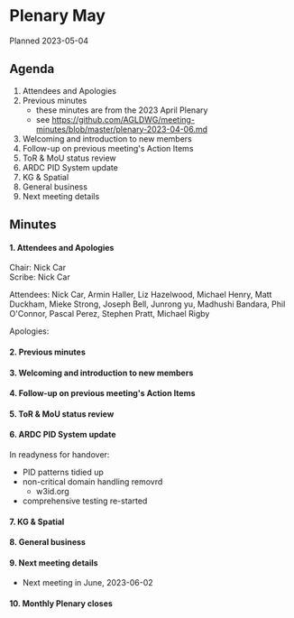 # Plenary May

Planned 2023-05-04

## Agenda

1. Attendees and Apologies
2. Previous minutes
    * these minutes are from the 2023 April Plenary
    * see <https://github.com/AGLDWG/meeting-minutes/blob/master/plenary-2023-04-06.md>
3. Welcoming and introduction to new members
4. Follow-up on previous meeting's Action Items
5. ToR & MoU status review
6. ARDC PID System update
7. KG & Spatial
9. General business 
10. Next meeting details

## Minutes
#### 1. Attendees and Apologies

Chair: Nick Car  
Scribe: Nick Car  

Attendees: Nick Car, Armin Haller, Liz Hazelwood, Michael Henry, Matt Duckham, Mieke Strong, Joseph Bell, Junrong yu, Madhushi Bandara, Phil O'Connor, Pascal Perez, Stephen Pratt, Michael Rigby  

Apologies: 

#### 2. Previous minutes
#### 3. Welcoming and introduction to new members
#### 4. Follow-up on previous meeting's Action Items
#### 5. ToR & MoU status review
#### 6. ARDC PID System update

In readyness for handover:

* PID patterns tidied up
* non-critical domain handling removrd
    * w3id.org
* comprehensive testing re-started

#### 7. KG & Spatial
#### 8. General business 
#### 9. Next meeting details

* Next meeting in June, 2023-06-02

#### 10. Monthly Plenary closes

